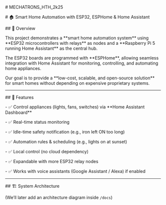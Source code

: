 \# MECHATRONS\_HTH\_2k25

\# 🏠 Smart Home Automation with ESP32, ESPHome \& Home Assistant  



\## 📌 Overview  

This project demonstrates a \*\*smart home automation system\*\* using \*\*ESP32 microcontrollers with relays\*\* as nodes and a \*\*Raspberry Pi 5 running Home Assistant\*\* as the central hub.  

The ESP32 boards are programmed with \*\*ESPHome\*\*, allowing seamless integration with Home Assistant for monitoring, controlling, and automating home appliances.  



Our goal is to provide a \*\*low-cost, scalable, and open-source solution\*\* for smart homes without depending on expensive proprietary systems.  



---



\## 🔧 Features  

\- ✅ Control appliances (lights, fans, switches) via \*\*Home Assistant Dashboard\*\*  

\- ✅ Real-time status monitoring  

\- ✅ Idle-time safety notification (e.g., iron left ON too long)  

\- ✅ Automation rules \& scheduling (e.g., lights on at sunset)  

\- ✅ Local control (no cloud dependency)  

\- ✅ Expandable with more ESP32 relay nodes  

\- ✅ Works with voice assistants (Google Assistant / Alexa) if enabled  



---



\## 🏗️ System Architecture  

(We’ll later add an architecture diagram inside `/docs`)



